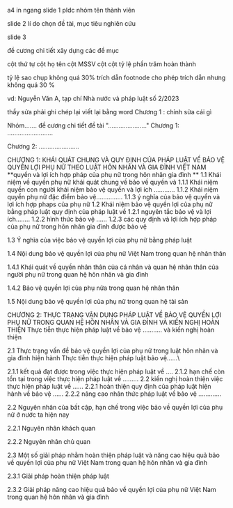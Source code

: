 a4 in ngang 
slide 1 
pldc nhóm 
tên thành viên 

slide 2 
lí do chọn đề tài, mục tiêu nghiên cứu

slide 3
	
đề cương chi tiết
xây dựng các đề mục 


cột thứ tự 
cột họ tên 
cột MSSV 
cột cột tỷ lệ phần trăm hoàn thành


tỷ lệ sao chụp không quá 30% 
trích dẫn footnode
cho phép trích dẫn nhưng không quá 30 %


vd: Nguyễn Văn A, tạp chí Nhà nước và pháp luật số 2/2023


thầy sửa phải ghi chép lại viết lại bằng word
Chương 1 : chỉnh sửa cái gì

Nhóm.......
đề cương chi tiết đề tài "......................"
Chương 1: ..........................

Chương 2: .......................



CHƯƠNG 1: KHÁI QUÁT CHUNG VÀ QUY ĐỊNH CỦA PHÁP LUẬT VỀ BẢO VỆ QUYỀN LỢI PHỤ NỮ THEO LUẬT HÔN NHÂN VÀ GIA ĐÌNH VIỆT NAM
**quyền và lợi ích hợp pháp của phụ nữ trong hôn nhân gia đình **
1.1 Khái niệm về quyền phụ nữ
khái quát chung về bảo về quyền và 
1.1.1 Khái niệm quyền con người
khái niệm bảo vệ quyền và lợi ích ............
1.1.2 Khái niệm quyền phụ nữ
đặc điểm bảo vệ...............
1.1.3 ý nghĩa của bảo vệ quyền và lợi ích hợp phaps của phụ nữ
1.2 Khái niệm bảo vệ quyền lợi của phụ nữ bằng pháp luật
quy định của pháp luật về
1.2.1 nguyên tắc bảo vệ và lợi ích........
1.2.2 hình thức bảo vệ ......
1.2.3 các quy định và lợi ích hợp pháp của phụ nữ trong hôn  nhân gia đình được bảo vệ




1.3 Ý nghĩa của việc bảo vệ quyền lợi của phụ nữ bằng pháp luật

1.4 Nội dung bảo vệ quyền lợi của phụ nữ Việt Nam trong quan hệ nhân thân

1.4.1 Khái quát về quyền nhân thân của cá nhân và quan hệ nhân thân của người phụ nữ trong quan hệ hôn nhân và gia đình

1.4.2 Bảo vệ quyền lợi của phụ nữa trong quan hệ nhân thân

1.5 Nội dung bảo vệ quyền lợi của phụ nữ trong quan hệ tài sản

CHƯƠNG 2: THỰC TRẠNG VẬN DỤNG PHÁP LUẬT VỀ BẢO VỆ QUYỀN LỢI PHỤ NỮ TRONG QUAN HỆ HÔN NHÂN VÀ GIA ĐÌNH VÀ KIẾN NGHỊ HOÀN THIỆN
Thực tiễn thực hiện pháp luật về bảo vệ ........... và kiến nghị hoàn thiện

2.1 Thực trạng vấn đề bảo vệ quyền lợi của phụ nữ trong luật hôn nhân và gia đình hiện hành
Thực tiễn thực hiện pháp luật bảo vệ......\

2.1.1 kết quả đạt được trong việc thực hiện pháp luật về ....
2.1.2 hạn chế còn tồn tại trong việc thực hiện pháp luật về .........
 2.2 kiến nghị hoàn thiện việc thực hiện pháp luật về ......
 2.2.1 hoàn thiện quy định của pháp luật hiện hành về bảo vệ ......
 2.2.2 nâng cao nhân thức pháp luật về bảo vệ .............
 

2.2 Nguyên nhân của bất cập, hạn chế trong việc bảo về quyền lợi của phụ nữ ở nước ta hiện nay

2.2.1 Nguyên nhân khách quan

2.2.2 Nguyên nhân chủ quan

2.3 Một số giải pháp nhằm hoàn thiện pháp luật và năng cao hiệu quả bảo về quyền lợi của phụ nữ Việt Nam trong quan hệ hôn nhân và gia đình

2.3.1 Giải pháp hoàn thiện pháp luật

2.3.2 Giải pháp năng cao hiệu quả bảo về quyền lợi của phụ nữ Việt Nam trong quan hệ hôn nhân và gia đình
